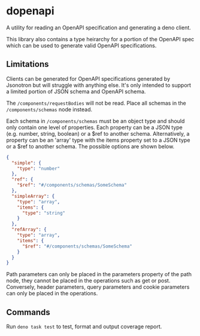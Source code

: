 # dopenapi

A utility for reading an OpenAPI specification and generating a deno client.

This library also contains a type heirarchy for a portion of the OpenAPI spec
which can be used to generate valid OpenAPI specifications.

## Limitations

Clients can be generated for OpenAPI specifications generated by Jsonotron but
will struggle with anything else. It's only intended to support a limited
portion of JSON schema and OpenAPI schema.

The `/components/requestBodies` will not be read. Place all schemas in the
`/components/schemas` node instead.

Each schema in `/components/schemas` must be an object type and should only
contain one level of properties. Each property can be a JSON type (e.g. number,
string, boolean) or a $ref to another schema. Alternatively, a property can be
an 'array' type with the items property set to a JSON type or a $ref to another
schema. The possible options are shown below.

```json
{
  "simple": {
    "type": "number"
  },
  "ref": {
    "$ref": "#/components/schemas/SomeSchema"
  },
  "simpleArray": {
    "type": "array",
    "items": {
      "type": "string"
    }
  },
  "refArray": {
    "type": "array",
    "items": {
      "$ref": "#/components/schemas/SomeSchema"
    }
  }
}
```

Path parameters can only be placed in the parameters property of the path
node, they cannot be placed in the operations such as get or post.  Conversely,
header parameters, query parameters and cookie parameters can only be placed
in the operations.

## Commands

Run `deno task test` to test, format and output coverage report.
